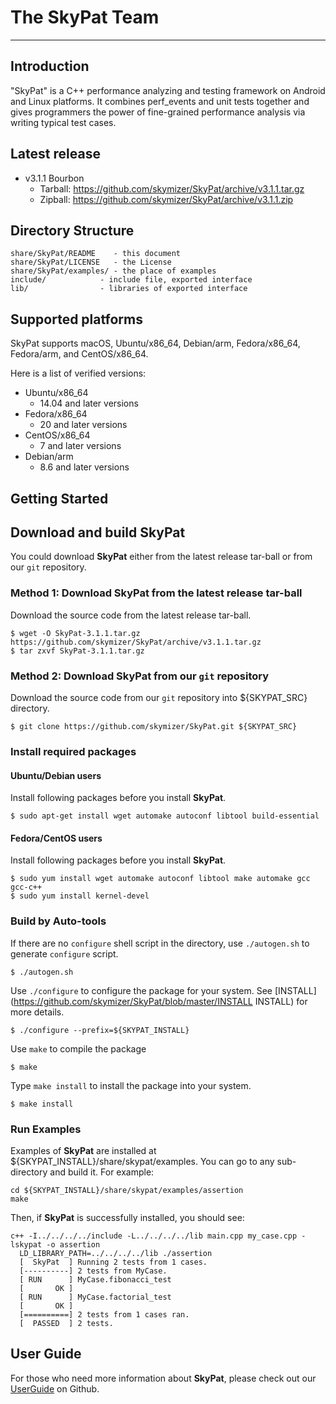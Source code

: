 # The SkyPat Team

-----------------------------------------------------------------------------

## Introduction
  "SkyPat" is a C++ performance analyzing and testing framework on Android and
  Linux platforms. It combines perf_events and unit tests together and gives
  programmers the power of fine-grained performance analysis via writing
  typical test cases. 

## Latest release

* v3.1.1 Bourbon
  - Tarball: https://github.com/skymizer/SkyPat/archive/v3.1.1.tar.gz
  - Zipball: https://github.com/skymizer/SkyPat/archive/v3.1.1.zip

## Directory Structure

```
share/SkyPat/README    - this document
share/SkyPat/LICENSE   - the License
share/SkyPat/examples/ - the place of examples
include/            - include file, exported interface
lib/                - libraries of exported interface
```

## Supported platforms

SkyPat supports macOS, Ubuntu/x86_64, Debian/arm, Fedora/x86_64, Fedora/arm,
 and CentOS/x86_64.

Here is a list of verified versions:

* Ubuntu/x86_64
  - 14.04 and later versions
* Fedora/x86_64
  - 20 and later versions
* CentOS/x86_64
  - 7 and later versions
* Debian/arm
  - 8.6 and later versions

## Getting Started

## Download and build SkyPat


You could download **SkyPat** either from the latest release tar-ball or from
 our `git` repository.

### Method 1: Download **SkyPat** from the latest release tar-ball
Download the source code from the latest release tar-ball.

    $ wget -O SkyPat-3.1.1.tar.gz https://github.com/skymizer/SkyPat/archive/v3.1.1.tar.gz
    $ tar zxvf SkyPat-3.1.1.tar.gz

### Method 2: Download **SkyPat** from our `git` repository
Download the source code from our `git` repository into ${SKYPAT_SRC} directory.
 
    $ git clone https://github.com/skymizer/SkyPat.git ${SKYPAT_SRC}

### Install required packages

#### Ubuntu/Debian users

Install following packages before you install **SkyPat**.

    $ sudo apt-get install wget automake autoconf libtool build-essential

#### Fedora/CentOS users

Install following packages before you install **SkyPat**.

    $ sudo yum install wget automake autoconf libtool make automake gcc gcc-c++
    $ sudo yum install kernel-devel 

### Build by Auto-tools

If there are no `configure` shell script in the directory,
 use `./autogen.sh` to generate `configure` script.

    $ ./autogen.sh

Use `./configure` to configure the package for your system. 
See [INSTALL](https://github.com/skymizer/SkyPat/blob/master/INSTALL INSTALL) for 
more details.

    $ ./configure --prefix=${SKYPAT_INSTALL}

Use `make` to compile the package

    $ make

Type `make install` to install the package into your system.

    $ make install

### Run Examples

Examples of **SkyPat** are installed at ${SKYPAT_INSTALL}/share/skypat/examples. 
You can go to any sub-directory and build it. For example:

    cd ${SKYPAT_INSTALL}/share/skypat/examples/assertion
    make

Then, if **SkyPat** is successfully installed, you should see:

    c++ -I../../../../include -L../../../../lib main.cpp my_case.cpp -lskypat -o assertion
      LD_LIBRARY_PATH=../../../../lib ./assertion
      [  SkyPat  ] Running 2 tests from 1 cases.
      [----------] 2 tests from MyCase.
      [ RUN      ] MyCase.fibonacci_test
      [       OK ]
      [ RUN      ] MyCase.factorial_test
      [       OK ]
      [==========] 2 tests from 1 cases ran.
      [  PASSED  ] 2 tests.

## User Guide

For those who need more information about **SkyPat**, please check out our
 [UserGuide](https://github.com/skymizer/SkyPat/wiki/HowToUse) on Github.
